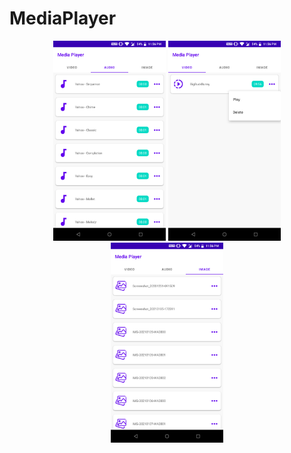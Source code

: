 # MediaPlayer

<p align="center">
  <img src="https://raw.githubusercontent.com/pankaj046/MediaPlayer/main/screenshot/1.png" width="180">
  <img src="https://raw.githubusercontent.com/pankaj046/MediaPlayer/main/screenshot/2.png" width="180">
  <img src="https://raw.githubusercontent.com/pankaj046/MediaPlayer/main/screenshot/3.png" width="180">
</p>
